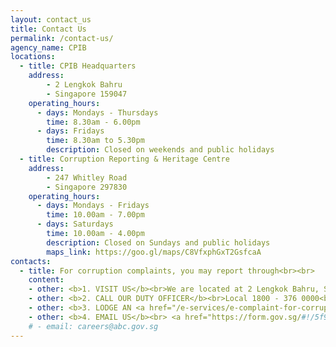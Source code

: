 ```yaml
---
layout: contact_us
title: Contact Us
permalink: /contact-us/
agency_name: CPIB
locations:
  - title: CPIB Headquarters
    address:
        - 2 Lengkok Bahru
        - Singapore 159047 
    operating_hours:
      - days: Mondays - Thursdays
        time: 8.30am - 6.00pm
      - days: Fridays
        time: 8.30am to 5.30pm
        description: Closed on weekends and public holidays
  - title: Corruption Reporting & Heritage Centre
    address:
        - 247 Whitley Road
        - Singapore 297830 
    operating_hours:
      - days: Mondays - Fridays
        time: 10.00am - 7.00pm
      - days: Saturdays
        time: 10.00am - 4.00pm
        description: Closed on Sundays and public holidays
        maps_link: https://goo.gl/maps/C8VfxphGxT2GsfcaA
contacts:
  - title: For corruption complaints, you may report through<br><br>
    content:
    - other: <b>1. VISIT US</b><br>We are located at 2 Lengkok Bahru, Singapore 159047 and 247 Whitley Road, Singapore 297830<br><br>
    - other: <b>2. CALL OUR DUTY OFFICER</b><br>Local 1800 - 376 0000<br>Overseas (+65) 6376 0000<br><br><i>If you reach out to our duty officer between 11pm to 7am, please leave a voice message for us to return your call.</i><br><br>
    - other: <b>3. LODGE AN <a href="/e-services/e-complaint-for-corrupt-conduct/">E-COMPLAINT</a></b><br><br>
    - other: <b>4. EMAIL US</b><br> <a href="https://form.gov.sg/#!/5f9bbe55fb5198001166faec"><b>click here</b></a><br>
    # - email: careers@abc.gov.sg
---
```

